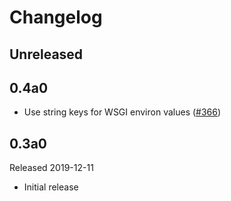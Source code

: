 # Changelog

## Unreleased

## 0.4a0

- Use string keys for WSGI environ values
  ([#366](https://github.com/open-telemetry/opentelemetry-python/pull/366))


## 0.3a0

Released 2019-12-11

- Initial release
